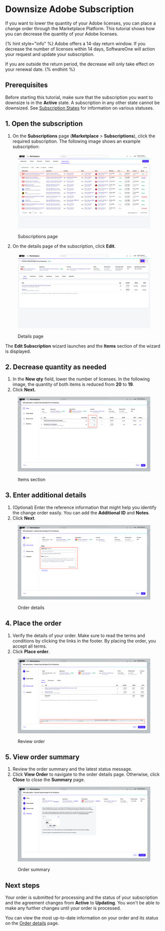 # Downsize Adobe Subscription

If you want to lower the quantity of your Adobe licenses, you can place a change order through the Marketplace Platform. This tutorial shows how you can decrease the quantity of your Adobe licenses.

{% hint style="info" %}
Adobe offers a 14-day return window. If you decrease the number of licenses within 14 days, SoftwareOne will action your request and update your subscription.

If you are outside the return period, the decrease will only take effect on your renewal date.
{% endhint %}

## Prerequisites

Before starting this tutorial, make sure that the subscription you want to downsize is in the **Active** state. A subscription in any other state cannot be downsized. See [Subscription States](../../../modules-and-features/marketplace/subscriptions/subscription-states.md) for information on various statuses.

## 1. Open the subscription

1. On the **Subscriptions** page (**Marketplace** > **Subscriptions**), click the required subscription. The following image shows an example subscription:

<figure><img src="../../../.gitbook/assets/subscriptions_page.png" alt=""><figcaption><p>Subscriptions page</p></figcaption></figure>

2. On the details page of the subscription, click **Edit**.

<figure><img src="../../../.gitbook/assets/subscription_details.png" alt=""><figcaption><p>Details page</p></figcaption></figure>

The **Edit Subscription** wizard launches and the **Items** section of the wizard is displayed.

## 2. Decrease quantity as needed

1. In the **New qty** field, lower the number of licenses. In the following image, the quantity of both items is reduced from **20** to **19**.
2. Click **Next.**

<figure><img src="../../../.gitbook/assets/downsize_subscription_change_qty.png" alt=""><figcaption><p>Items section</p></figcaption></figure>

## 3. Enter additional details

1. (Optional) Enter the reference information that might help you identify the change order easily. You can add the **Additional ID** and **Notes**.
2. Click **Next**.

<figure><img src="../../../.gitbook/assets/edit_subscription_reduce_qty.png" alt=""><figcaption><p>Order details</p></figcaption></figure>

## 4. Place the order

1. Verify the details of your order. Make sure to read the terms and conditions by clicking the links in the footer. By placing the order, you accept all terms.
2. Click **Place order**.

<figure><img src="../../../.gitbook/assets/edit_subscription_review_terms.png" alt=""><figcaption><p>Review order</p></figcaption></figure>

## 5. View order summary

1. Review the order summary and the latest status message.
2. Click **View Order** to navigate to the order details page. Otherwise, click **Close** to close the **Summary** page.

<figure><img src="../../../.gitbook/assets/EditSubsSummary.png" alt=""><figcaption><p>Order summary</p></figcaption></figure>

## Next steps

Your order is submitted for processing and the status of your subscription and the agreement changes from **Active** to **Updating**. You won't be able to make any further changes until your order is processed.

You can view the most up-to-date information on your order and its status on the [Order details](../../../modules-and-features/marketplace/orders/#subscription-details) page.
